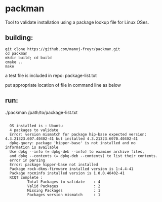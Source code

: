 # packman
Tool to validate installation using a package lookup file for Linux OSes.

## building:
```
git clone https://github.com/manoj-freyr/packman.git
cd packman
mkdir build; cd build
cmake ..
make
```
a test file is included in repo: package-list.txt

put appropriate location of file in command line as below

## run:
./packman /path/to/package-list.txt
```

  OS installed is : Ubuntu
  4 packages to validate
  Error: version mismatch for package hip-base expected version: 4.3.21323.607.40402-41 but installed 4.3.21323.6070.40402-41
  dpkg-query: package 'hipper-base' is not installed and no information is available
  Use dpkg --info (= dpkg-deb --info) to examine archive files,
  and dpkg --contents (= dpkg-deb --contents) to list their contents.
  error in parsing
  Error: package hipper-base not installed
  Package rock-dkms-firmware installed version is 1:4.4-41
  Package rocminfo installed version is 1.0.0.40402-41
  RCQT complete :
          Total Packages to validate    : 4
          Valid Packages                : 2
          Missing Packages              : 1
          Packages version mismatch     : 1
```

